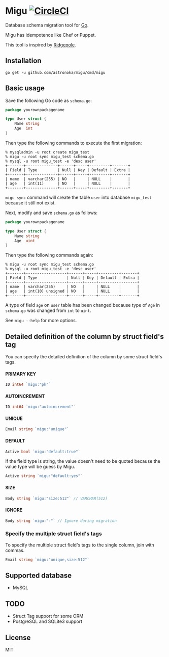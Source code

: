 # Migu [![CircleCI](https://circleci.com/gh/astronoka/migu/tree/develop.svg?style=svg)](https://circleci.com/gh/astronoka/migu/tree/develop)

Database schema migration tool for [Go](http://golang.org).

Migu has idempotence like Chef or Puppet.

This tool is inspired by [Ridgepole](https://github.com/winebarrel/ridgepole).

## Installation

    go get -u github.com/astronoka/migu/cmd/migu

## Basic usage

Save the following Go code as `schema.go`:

```go
package yourownpackagename

type User struct {
	Name string
	Age  int
}
```

Then type the following commands to execute the first migration:

```
% mysqladmin -u root create migu_test
% migu -u root sync migu_test schema.go
% mysql -u root migu_test -e 'desc user'
+-------+--------------+------+-----+---------+-------+
| Field | Type         | Null | Key | Default | Extra |
+-------+--------------+------+-----+---------+-------+
| name  | varchar(255) | NO   |     | NULL    |       |
| age   | int(11)      | NO   |     | NULL    |       |
+-------+--------------+------+-----+---------+-------+
```

`migu sync` command will create the table `user` into database `migu_test` because it still not exist.

Next, modify and save `schema.go` as follows:

```go
package yourownpackagename

type User struct {
	Name string
	Age  uint
}
```

Then type the following commands again:

```
% migu -u root sync migu_test schema.go
% mysql -u root migu_test -e 'desc user'
+-------+------------------+------+-----+---------+-------+
| Field | Type             | Null | Key | Default | Extra |
+-------+------------------+------+-----+---------+-------+
| name  | varchar(255)     | NO   |     | NULL    |       |
| age   | int(10) unsigned | NO   |     | NULL    |       |
+-------+------------------+------+-----+---------+-------+
```

A type of field `age` on `user` table has been changed because type of `Age` in `schema.go` was changed from `int` to `uint`.

See `migu --help` for more options.

## Detailed definition of the column by struct field's tag

You can specify the detailed definition of the column by some struct field's tags.

#### PRIMARY KEY

```go
ID int64 `migu:"pk"`
```

#### AUTOINCREMENT

```go
ID int64 `migu:"autoincrement"`
```

#### UNIQUE

```go
Email string `migu:"unique"`
```

#### DEFAULT

```go
Active bool `migu:"default:true"`
```

If the field type is string, the value doesn't need to be quoted because the value type will be guess by Migu.

```go
Active string `migu:"default:yes"`
```

#### SIZE

```go
Body string `migu:"size:512"` // VARCHAR(512)
```

#### IGNORE

```go
Body string `migu:"-"` // Ignore during migration
```

### Specify the multiple struct field's tags

To specify the multiple struct field's tags to the single column, join with commas.

```go
Email string `migu:"unique,size:512"`
```

## Supported database

* MySQL

## TODO

* Struct Tag support for some ORM
* PostgreSQL and SQLite3 support

## License

MIT

